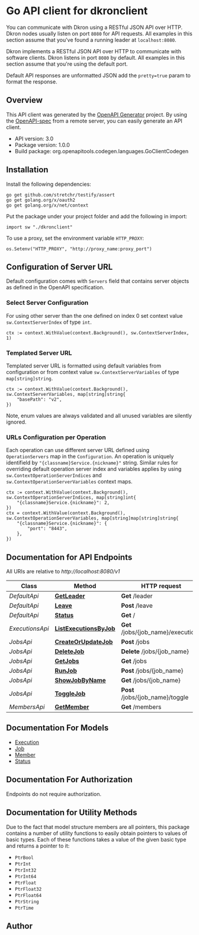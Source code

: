# Go API client for dkronclient

You can communicate with Dkron using a RESTful JSON API over HTTP. Dkron nodes usually listen on port `8080` for API requests. All examples in this section assume that you've found a running leader at `localhost:8080`.

Dkron implements a RESTful JSON API over HTTP to communicate with software clients. Dkron listens in port `8080` by default. All examples in this section assume that you're using the default port.

Default API responses are unformatted JSON add the `pretty=true` param to format the response.


## Overview
This API client was generated by the [OpenAPI Generator](https://openapi-generator.tech) project.  By using the [OpenAPI-spec](https://www.openapis.org/) from a remote server, you can easily generate an API client.

- API version: 3.0
- Package version: 1.0.0
- Build package: org.openapitools.codegen.languages.GoClientCodegen

## Installation

Install the following dependencies:

```shell
go get github.com/stretchr/testify/assert
go get golang.org/x/oauth2
go get golang.org/x/net/context
```

Put the package under your project folder and add the following in import:

```golang
import sw "./dkronclient"
```

To use a proxy, set the environment variable `HTTP_PROXY`:

```golang
os.Setenv("HTTP_PROXY", "http://proxy_name:proxy_port")
```

## Configuration of Server URL

Default configuration comes with `Servers` field that contains server objects as defined in the OpenAPI specification.

### Select Server Configuration

For using other server than the one defined on index 0 set context value `sw.ContextServerIndex` of type `int`.

```golang
ctx := context.WithValue(context.Background(), sw.ContextServerIndex, 1)
```

### Templated Server URL

Templated server URL is formatted using default variables from configuration or from context value `sw.ContextServerVariables` of type `map[string]string`.

```golang
ctx := context.WithValue(context.Background(), sw.ContextServerVariables, map[string]string{
	"basePath": "v2",
})
```

Note, enum values are always validated and all unused variables are silently ignored.

### URLs Configuration per Operation

Each operation can use different server URL defined using `OperationServers` map in the `Configuration`.
An operation is uniquely identifield by `"{classname}Service.{nickname}"` string.
Similar rules for overriding default operation server index and variables applies by using `sw.ContextOperationServerIndices` and `sw.ContextOperationServerVariables` context maps.

```
ctx := context.WithValue(context.Background(), sw.ContextOperationServerIndices, map[string]int{
	"{classname}Service.{nickname}": 2,
})
ctx = context.WithValue(context.Background(), sw.ContextOperationServerVariables, map[string]map[string]string{
	"{classname}Service.{nickname}": {
		"port": "8443",
	},
})
```

## Documentation for API Endpoints

All URIs are relative to *http://localhost:8080/v1*

Class | Method | HTTP request | Description
------------ | ------------- | ------------- | -------------
*DefaultApi* | [**GetLeader**](docs/DefaultApi.md#getleader) | **Get** /leader | 
*DefaultApi* | [**Leave**](docs/DefaultApi.md#leave) | **Post** /leave | 
*DefaultApi* | [**Status**](docs/DefaultApi.md#status) | **Get** / | 
*ExecutionsApi* | [**ListExecutionsByJob**](docs/ExecutionsApi.md#listexecutionsbyjob) | **Get** /jobs/{job_name}/executions | 
*JobsApi* | [**CreateOrUpdateJob**](docs/JobsApi.md#createorupdatejob) | **Post** /jobs | 
*JobsApi* | [**DeleteJob**](docs/JobsApi.md#deletejob) | **Delete** /jobs/{job_name} | 
*JobsApi* | [**GetJobs**](docs/JobsApi.md#getjobs) | **Get** /jobs | 
*JobsApi* | [**RunJob**](docs/JobsApi.md#runjob) | **Post** /jobs/{job_name} | 
*JobsApi* | [**ShowJobByName**](docs/JobsApi.md#showjobbyname) | **Get** /jobs/{job_name} | 
*JobsApi* | [**ToggleJob**](docs/JobsApi.md#togglejob) | **Post** /jobs/{job_name}/toggle | 
*MembersApi* | [**GetMember**](docs/MembersApi.md#getmember) | **Get** /members | 


## Documentation For Models

 - [Execution](docs/Execution.md)
 - [Job](docs/Job.md)
 - [Member](docs/Member.md)
 - [Status](docs/Status.md)


## Documentation For Authorization

 Endpoints do not require authorization.


## Documentation for Utility Methods

Due to the fact that model structure members are all pointers, this package contains
a number of utility functions to easily obtain pointers to values of basic types.
Each of these functions takes a value of the given basic type and returns a pointer to it:

* `PtrBool`
* `PtrInt`
* `PtrInt32`
* `PtrInt64`
* `PtrFloat`
* `PtrFloat32`
* `PtrFloat64`
* `PtrString`
* `PtrTime`

## Author



